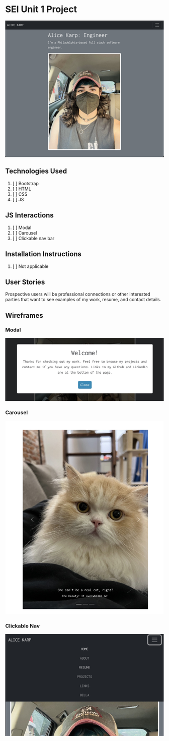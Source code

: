 # SEI Unit 1 Project

![URL section](https://raw.githubusercontent.com/hexxxx/portfolio/gh-pages/images/screenshot.png "Screenshot")

## Technologies Used
1. [ ] Bootstrap
1. [ ] HTML
1. [ ] CSS
1. [ ] JS

## JS Interactions
1. [ ] Modal
1. [ ] Carousel
1. [ ] Clickable nav bar

## Installation Instructions
1. [ ] Not applicable

## User Stories
Prospective users will be professional connections or other interested parties that want to see examples of my work, resume, and contact details. 

## Wireframes
### Modal
![URL section](https://github.com/hexxxx/portfolio/blob/gh-pages/images/modal.jpg?raw=true "Modal")
### Carousel
![URL section](https://github.com/hexxxx/portfolio/blob/gh-pages/images/carousel.jpg?raw=true "Carousel")
### Clickable Nav
![URL section](https://github.com/hexxxx/portfolio/blob/gh-pages/images/clickablenav.jpg?raw=true "Clickable Nav")